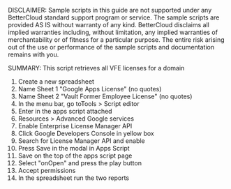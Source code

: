 DISCLAIMER: Sample scripts in this guide are not supported under any BetterCloud standard support program or service. The sample scripts are provided AS IS without warranty of any kind. BetterCloud disclaims all implied warranties including, without limitation, any implied warranties of merchantability or of fitness for a particular purpose. The entire risk arising out of the use or performance of the sample scripts and documentation remains with you.

SUMMARY: This script retrieves all VFE licenses for a domain

1) Create a new spreadsheet
2) Name Sheet 1 "Google Apps License" (no quotes)
3) Name Sheet 2 "Vault Former Employee License" (no quotes)
4) In the menu bar, go toTools > Script editor
5) Enter in the apps script attached
6) Resources > Advanced Google services
7) Enable Enterprise License Manager API
8) Click Google Developers Console in yellow box
9) Search for License Manager API and enable
10) Press Save in the modal in Apps Script
11) Save on the top of the apps script page
12) Select "onOpen" and press the play button
13) Accept permissions
14) In the spreadsheet run the two reports

